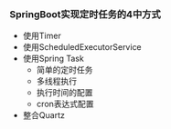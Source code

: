 ### SpringBoot实现定时任务的4中方式
* 使用Timer
* 使用ScheduledExecutorService
* 使用Spring Task
  * 简单的定时任务
  * 多线程执行
  * 执行时间的配置
  * cron表达式配置
* 整合Quartz